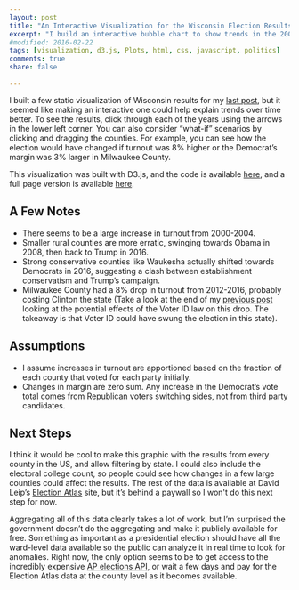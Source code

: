 ```yaml
---
layout: post
title: "An Interactive Visualization for the Wisconsin Election Results"
excerpt: "I build an interactive bubble chart to show trends in the 2000-2016 election results by county."
#modified: 2016-02-22
tags: [visualization, d3.js, Plots, html, css, javascript, politics]
comments: true
share: false

---
```


<style type="text/css">
	
.axis {
  font: 12px sans-serif;   
}

.axis path,
.axis line {
  fill: none;
  stroke: #aaa; 
  shape-rendering: crispEdges;
}

.axis text {
  fill: #858585;
}

.title {
  font: 500 100px serif; /*180px "Helvetica Neue"*/
  fill: #e5e5e5;
}

.party {
  font: 500 35px serif; /*180px "Helvetica Neue" "PT Sans"*/
  fill: #e5e5e5;
}

.incr {
  font: 500 35px serif;  /* sans-serif"Helvetica Neue"; 55px + - */
  fill: #e5e5e5; 
  cursor: pointer;
}

.incr:hover {
  fill: #ccc;
}

.circle {
	stroke: gray; /* #e5e5e5 */
	cursor: pointer;
}

.circle:hover {
	/*stroke: black;*/
	fill-opacity: 0.8;
}

.tooltip {
  /*border: 1px solid #999;*/
  /*line-height: 1;*/
  font: 16px serif;/*18px serif "Helvetica Neuesans-serif;  "PT Sans"*/
  /*font-weight: bold;*/
  padding: 8px;
  position: absolute;
  pointer-events: none;
  background: rgba(255, 255, 255, 0.85);  /*#fcfcfa; */
  color: #666;   /*#fff #888; #999*/
  /*border-radius: 2px;*/
  max-width: 400px;
}

</style>

I built a few static visualization of Wisconsin results for my [last post](https://pstblog.com/2016/12/08/presidential-election), but it seemed like making an interactive one could help explain trends over time better.  To see the results, click through each of the years using the arrows in the lower left corner.  You can also consider “what-if” scenarios by clicking and dragging the counties.  For example, you can see how the election would have changed if turnout was 8% higher or the Democrat’s margin was 3% larger in Milwaukee County.

This visualization was built with D3.js, and the code is available [here](https://gist.github.com/psthomas/58a003fdfbce2334e00c78e95ccedcf1#file-index-html), and a full page version is available [here](http://bl.ocks.org/psthomas/raw/58a003fdfbce2334e00c78e95ccedcf1/).


<div class="outer">
<div class="inner" id="electionvis"></div>
</div> <!--outermost-->

## A Few Notes

* There seems to be a large increase in turnout from 2000-2004.
* Smaller rural counties are more erratic, swinging towards Obama in 2008, then back to Trump in 2016.
* Strong conservative counties like Waukesha actually shifted towards Democrats in 2016, suggesting a clash between establishment conservatism and Trump’s campaign.
* Milwaukee County had a 8% drop in turnout from 2012-2016, probably costing Clinton the state (Take a look at the end of my [previous post](https://pstblog.com/2016/12/08/presidential-election) looking at the potential effects of the Voter ID law on this drop.  The takeaway is that Voter ID could have swung the election in this state).  

## Assumptions

* I assume increases in turnout are apportioned based on the fraction of each county that voted for each party initially.  
* Changes in margin are zero sum.  Any increase in the Democrat’s vote total comes from Republican voters switching sides, not from third party candidates. 

## Next Steps

I think it would be cool to make this graphic with the results from every county in the US, and allow filtering by state.  I could also include the electoral college count, so people could see how changes in a few large counties could affect the results.  The rest of the data is available at David Leip’s [Election Atlas](http://uselectionatlas.org/) site, but it’s behind a paywall so I won't do this next step for now.  

Aggregating all of this data clearly takes a lot of work, but I’m surprised the government doesn’t do the aggregating and make it publicly available for free.  Something as important as a presidential election should have all the ward-level data available so the public can analyze it in real time to look for anomalies.  Right now, the only option seems to be to get access to the incredibly expensive [AP elections API](https://developer.ap.org/ap-elections-api), or wait a few days and pay for the Election Atlas data at the county level as it becomes available. 


<script src="https://d3js.org/d3.v4.min.js"></script>


<script type="text/javascript">

var margin = {top: 20, right: 20, bottom: 50, left: 30},
	w = window.innerWidth - 100,
	width = w - margin.left - margin.right,
	height = 0.5*w - margin.top - margin.bottom;


//Formatting Functions
var pctFormat = d3.format(".1%")
var thsdFormat = d3.format(",")

//Create SVG
var svg = d3.select("#electionvis").append("svg")
	.attr("width", width + margin.left + margin.right)
	.attr("height", height + margin.top + margin.bottom)
	//.attr("style", "outline: 1.5px solid #e5e5e5;")
	.append("g")
	.attr("transform", "translate(" + margin.left + "," + margin.top + ")");


//Year Title
var title = svg.append("text")
    .attr("class", "title")
    .attr("dy", height-10)  
    .attr("dx", ".35em");  

var demtext = svg.append("text")
    .attr("class", "party")
    .attr("dy", height-50)  
    .attr("dx", 243);  


var reptext = svg.append("text")
    .attr("class", "party")
    .attr("dy", height-14)  
    .attr("dx", 243);  


//Define static scales
var xScale = d3.scaleLinear()
	.domain([-80, 80])   //-100, 100
	.range([0, width]);

var yScale = d3.scaleLinear()
	.domain([0, 100])  //Max margin is 100
	.range([height, 0]);


//Base the color scale on the democratic margin.  
var colorScale = d3.scaleLinear()
	.domain([-80, 0, 80])
	//.domain([d3.min(...), 0, d3.max(data, function(d) {return d.; })]) 
	.range(['#EF3B2C', '#FFFFFF', '#08519C'])
	.interpolate(d3.interpolateRgb);  

//Define x, y axes
var xAxis = d3.axisBottom(xScale);
var yAxis = d3.axisLeft(yScale);

//Append Axes
svg.append("g")
	.attr("class", "axis")
	.attr("transform", "translate(0," + height + ")")
	.call(xAxis)
	.append("text")
	.attr("y", "3em")
	.attr("x", width/2)
	.text("Democratic Margin (%)");

svg.append("g")
	.attr("class", "axis")
	.call(yAxis)
	.attr("transform", "translate(" + (width/2) + ",0)")
	.append("text")
	.attr("transform", "rotate(-90)")
	.attr("y", 6)
	.attr("dy", "-3.75em")  
	.style("text-anchor", "end")
	.text("Turnout (%VAP)");


//Relative offsets for tooltip:
var leftOffset = document.getElementById("electionvis").offsetLeft,
    topOffset = document.getElementById("electionvis").offsetTop;


//Statically place tooltip:
//http://stackoverflow.com/questions/30051141
// var tooltip = d3.select("body")
var tooltip = d3.select("body")  //"#electionvis"
	.append("div")    
	//.style("position", "absolute")
    // .style("position", "inherit")
	.style("visibility", "hidden")
	//.style("left", leftOffset + width/2 + margin.left + 8 + "px")
	//.style("top", topOffset + height - margin.bottom - 8 + "px")
	.attr("class", "tooltip");


function tooltipOn(d) {
	//Transition might prevent mouseout from registering
	// tooltip.transition()
	// 	.duration(500)
	// 	.style("visibility", "visible");
	tooltip.style("visibility", "visible")
		.style("left", (d3.event.pageX) + "px")		
    	.style("top", (d3.event.pageY) + "px")  //-28px
		.html(
		"County: " + d.county + "<br>" +
		"D: " + pctFormat(d.num_dem/d.county_num) +
		" R: " + pctFormat(d.num_rep/d.county_num) + "<br>" +
		"Turnout: " + pctFormat(d.turnout) + "<br>" +
		"Voters: " + thsdFormat(Math.round(d.county_num)) + "<br>" ); 
}


function parseRows(d) {
	return {'county': d.county, 'county_num': +d.county_num, 'turnout': +d.turnout,
		   'num_rep': +d.num_rep, 'num_dem': +d.num_dem, 'year': +d.year, 
		   'vap': +d.county_num/+d.turnout};
}


d3.csv("{{ site.baseurl }}/rawdata/county_results_20002016.csv", parseRows, function(error, data) {

	if (error) {throw error};

	var dataset = d3.nest()
		.key(function(d) { return +d.year; })
		.entries(data);


	var years = [];
	for (var i=0; i<dataset.length; i++) {
		years.push(+dataset[i].key)
	}
	var year = years[0];

	//Create a copy, so it can be edited on drag:
	//var yearData = Object.assign({}, getYearData(dataset, year));
	var yearData = copyObj(getYearData(dataset, year));


	//Data is just array of all objects from csv
	var rScale = d3.scaleLinear()
		.domain([0, d3.max(data, function(d) {return d.county_num; })])
		.range([5, 50]);


	//Append increment buttons
	var incr = svg.append("text")
		.attr("class", "incr")
		.attr("dy", height-43) // 1em
		.attr("dx", 0)  //.5em
		.html("&#9650;")
		.on("click", function() {
			year += 4;
			if (year > years[years.length - 1]) {
				year = years[0]
			}
			//Assign to new object, update circles:
			yearData = copyObj(getYearData(dataset, year));
			update(yearData, year);
		});

	var decr = svg.append("text")
		.attr("class", "incr")
		.attr("dy", height-10)
		.attr("dx", 0)  //".5em"
		.html("&#9660;")
		.on("click", function() {
			year -= 4;
			if (year < years[0]) {
				year = years[years.length - 1];
			} 
			//Assign to new object, update:
			yearData = copyObj(getYearData(dataset, year));
			update(yearData, year);
		});

	//Dragging behavior
	//https://bl.ocks.org/mbostock/6123708
	var drag = d3.drag()
	    .on("drag", dragged)
	    .on("end", ended);


	function dragged(d) {
		//Remove transitions temporarily
		d3.selectAll("circle").transition();
		
		//tooltip.style("visibility", "hidden");

		//Issue when dragged across 0 threshold, county_num = 0

		if (d3.event.y >= height) {
			return;
		}

		//Relocate circle with mouse
		d3.select(this).attr("cx", d.x = d3.event.x).attr("cy", d.y = d3.event.y);
		
		//Avoid case of no shift
		if (d.x === undefined || d.y === undefined) {
			return;
		}


		var newMargin = xScale.invert(d.x)/100,
			newTurnout = yScale.invert(d.y)/100,  //Math.abs()  d.y
			//turnoutChange = yScale.invert(d.dy)/100,
			//vap = d.county_num/d.turnout,    
			oldMargin = (d.num_dem-d.num_rep)/d.county_num,
			marginChange = newMargin-oldMargin, 
			dfrac = d.num_dem/d.county_num,
			rfrac = d.num_rep/d.county_num;

		//Recalculate fractions based on margin change
		//Half goes to each side, zero sum
		dfrac += marginChange/2;   
		rfrac -= marginChange/2;

		//Add increses in turnout to county_num
		//Assume change in turnout affects D&R equally
		d.county_num = newTurnout*d.vap;


		// Recalculate based on margin change first, assumes
		// margin changes are zero sum between parties.
		d.num_dem = dfrac*d.county_num;
		d.num_rep = rfrac*d.county_num;
		d.turnout =  newTurnout;

		//Call the tooltip function each time to update.  
		tooltipOn(d);
		//Update score as well:
		updateScore(yearData);
		//Wait to update circles until ended below
		//update(yearData, d.year);
	}

	function ended(d) {
		//Update circle radius, color at end of drag.  
		update(yearData, d.year);

	}

	function updateScore(yearData) {

		//Could get this data directly from dataframe,
		//but want to calculate so can be updated easily on drag.   
		var sums = [0,0,0];
		for (var i=0; i<yearData.length; i++) {
			sums[0] += yearData[i].num_dem;
			sums[1] += yearData[i].num_rep;
			sums[2] += yearData[i].county_num;
		}

		var dfrac = sums[0]/sums[2],
			rfrac = sums[1]/sums[2];

		//update dfrac rfrac text, update color background
		demtext.text('D ' + pctFormat(dfrac))  
		reptext.text('R ' + pctFormat(rfrac)) 


		//demtext.style('color', 'red')
		if (dfrac > rfrac) {
			demtext.style('fill', '#bbb');
			reptext.style('fill', null);
		} else {
			demtext.style('fill', null);
			reptext.style('fill', '#bbb');
		}

		//Optional, set background color based on winner
		// var backColor = dfrac > rfrac ? colorScale(5) : colorScale(-5);
		// //var backColor = colorScale((dfrac-rfrac)*100);
		// d3.selectAll('svg')
		// 	.style('background-color', backColor);
	}


	function update(yearData, year) {

		//Change D,R scores:
		updateScore(yearData);

		//Update title
		title.text(year);

		//Create any new circles
		var circles = svg.selectAll("circle")
			.data(yearData)
			.enter()
			.append("circle")
			.attr("class", "circle")
			.attr("cx", function(d) {
				return xScale(((d.num_dem-d.num_rep)/d.county_num)*100);
			})
			.attr("cy", function(d) {
				return yScale(d.turnout*100);
			})
			.attr("r", function(d) {
				return rScale(d.county_num);
			})
			.attr("fill",function(d){
				return colorScale(((d.num_dem-d.num_rep)/d.county_num)*100);
			})
			.call(drag)
			.on("mouseover", tooltipOn)
			.on("mousemove", function(){return tooltip.style("top", (d3.event.pageY-35)+"px").style("left",(d3.event.pageX+15)+"px");})
			.on("mouseout", function(){return tooltip.style("visibility", "hidden");});

			//.on("mouseover", tooltipOn)
			//.on("mouseout", function(d){return tooltip.style("visibility", "hidden");});

		//Update circles
		svg.selectAll("circle").data(yearData)
			.transition()
			.duration(750)
			.attr("class", "circle")
			.attr("cx", function(d) {
				return xScale(((d.num_dem-d.num_rep)/d.county_num)*100);
			})
			.attr("cy", function(d) {
				return yScale(d.turnout*100);
			})
			.attr("r", function(d) {
				return rScale(d.county_num);
			})
			.attr("fill",function(d){
				return colorScale(((d.num_dem-d.num_rep)/d.county_num)*100);
			});

	}

	//Initialize scatterplot
	update(yearData, year);


	// Helper functions: 
	function copyObj(original) {
		return JSON.parse(JSON.stringify(original));
	}

	function getYearData(dataset, year) {
		for (var i=0; i<dataset.length; i++) {
			if (Number(dataset[i].key) === year) {
				return dataset[i].values;
			}
		}
	}




});
</script>


